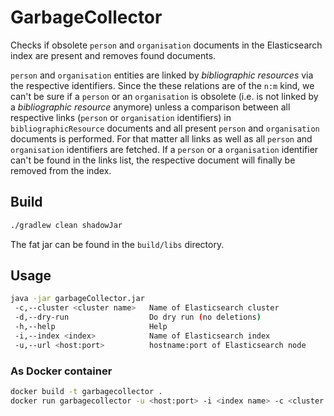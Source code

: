 # GarbageCollector

Checks if obsolete `person` and `organisation` documents in
the Elasticsearch index are present and removes found documents.

`person` and `organisation` entities are linked by _bibliographic
resources_ via the respective identifiers. Since the these 
relations are of the `n:m` kind, we can't be sure if a `person` or
an `organisation` is obsolete (i.e. is not linked by a _bibliographic
resource_ anymore) unless a comparison between all respective links (`person` or
`organisation` identifiers) in `bibliographicResource` documents  and all present
`person` and `organisation` documents is performed. For that matter all links as well
as all `person` and `organisation` identifiers are fetched. If a
`person` or a `organisation` identifier can't be found in the links list,
the respective document will finally be removed from the index.

## Build

```bash
./gradlew clean shadowJar
```

The fat jar can be found in the `build/libs` directory.

## Usage

```bash
java -jar garbageCollector.jar
 -c,--cluster <cluster name>   Name of Elasticsearch cluster
 -d,--dry-run                  Do dry run (no deletions)
 -h,--help                     Help
 -i,--index <index>            Name of Elasticsearch index
 -u,--url <host:port>          hostname:port of Elasticsearch node
```

### As Docker container

```bash
docker build -t garbagecollector .
docker run garbagecollector -u <host:port> -i <index name> -c <cluster name>
```